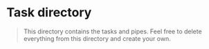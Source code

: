 # Task directory
> This directory contains the tasks and pipes.
  Feel free to delete everything from this directory
  and create your own.

